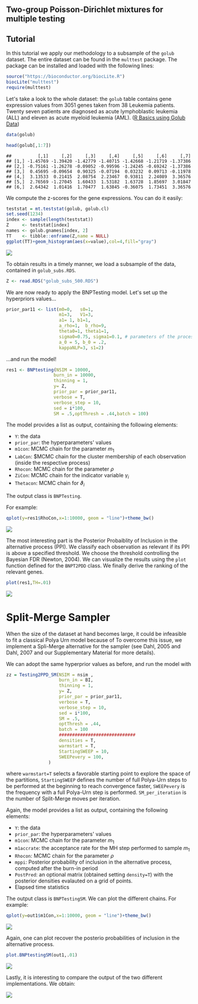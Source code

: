 ## Two-group Poisson-Dirichlet mixtures for multiple testing
## Tutorial 

In this tutorial we apply our methodology to a subsample of the `golub` dataset. The entire dataset can be found in the `multtest` package. The package can be installed and loaded with the following lines:

```r
source("https://bioconductor.org/biocLite.R")
biocLite("multtest")
require(multtest)
```

Let's take a look to the whole dataset: the `golub` table contains gene expression values from 3051 genes taken from 38 Leukemia patients. Twenty seven patients are diagnosed as acute lymphoblastic leukemia (ALL) and eleven as acute myeloid leukemia (AML). ([R Basics using Golub Data](https://rstudio-pubs-static.s3.amazonaws.com/187747_3eb3fc30ad7f4d8e92ad73520a0ff8f5.html)) 


```r
data(golub)
```

```r
head(golub[,1:7])
```

```
##          [,1]     [,2]     [,3]     [,4]     [,5]     [,6]     [,7]
## [1,] -1.45769 -1.39420 -1.42779 -1.40715 -1.42668 -1.21719 -1.37386
## [2,] -0.75161 -1.26278 -0.09052 -0.99596 -1.24245 -0.69242 -1.37386
## [3,]  0.45695 -0.09654  0.90325 -0.07194  0.03232  0.09713 -0.11978
## [4,]  3.13533  0.21415  2.08754  2.23467  0.93811  2.24089  3.36576
## [5,]  2.76569 -1.27045  1.60433  1.53182  1.63728  1.85697  3.01847
## [6,]  2.64342  1.01416  1.70477  1.63845 -0.36075  1.73451  3.36576
```

We compute the z-scores for the gene expressions. You can do it easily:


```r
teststat = mt.teststat(golub, golub.cl)
set.seed(1234)
index <- sample(length(teststat))
Z     <- teststat[index]
names <- golub.gnames[index, 2]
TT    <- tibble::enframe(Z,name = NULL)
ggplot(TT)+geom_histogram(aes(x=value),col=4,fill="gray")
```

![](Example2PPDfiles/unnamed-chunk-3-1.png)<!-- -->

To obtain results in a timely manner, we load a subsample of the data, contained in `golub_subs.RDS`.

```r
Z <- read.RDS("golub_subs_500.RDS")
```
We are now ready to apply the BNPTesting model. Let's set up the hyperpriors values...

```r
prior_par11 <- list(m0=0,   s0=1, 
                    m1=3,   V1=3, 
                    a1= 1, b1=1, 
                    a_rho=1,  b_rho=9,
                    theta0=1, theta1=1, 
                    sigma0=0.75, sigma1=0.1, # parameters of the process
                    a_0 = 5, b_0 = .2,
                    kappaNLP=3, s1=2)
```

...and run the model!


```r
res1 <- BNPtesting(NSIM = 10000, 
                  burn_in = 10000, 
                  thinning = 1, 
                  y= Z, 
                  prior_par = prior_par11, 
                  verbose = T,
                  verbose_step = 10, 
                  sed = i*100,
                  SM = .5,optThresh = .44,batch = 100) 
```

The model provides a list as output, containing the following elements:

+ ``Y``: the data 
+ ``prior_par``: the hyperparameters' values
+ ``m1con``: MCMC chain for the parameter $m_1$
+ ``LabCon``: $MCMC chain for the cluster membership of each observation (inside the respective process)
+ ``Rhocon``: MCMC chain for the parameter $\rho$
+ ``ZiCon``: MCMC chain for the indicator variable $\gamma_i$
+ ``Thetacon``: MCMC chain for $\vartheta_i$

The output class is `BNPTesting`.

For example:

```r
qplot(y=res1$RhoCon,x=1:10000, geom = "line")+theme_bw()
```

![](Example2PPDfiles/figure-html/unnamed-chunk-6-1.png)<!-- -->

The most interesting part is the Posterior Probaiblity of Inclusion in the alternative process (PPI). We classify each observation as relevant if its PPI is above a specified threshold. We choose the threshold controlling the Bayesian FDR (Newton, 2004). We can visualize the results using the `plot` function defined for the `BNPT2PDD` class. We finally derive the ranking of the relevant genes.


```r
plot(res1,TH=.01)
```
![](Example2PPDfiles/unnamed-chunk-7-1.png)<!-- -->


# Split-Merge Sampler

When the size of the dataset at hand becomes large, it could be infeasible to fit a classical Polya Urn model because of 
To overcome this issue, we implement a Spli-Merge alternative for the sampler (see Dahl, 2005 and Dahl, 2007 and our Supplementary Material for more details).

We can adopt the same hyperprior values as before, and run the model with


```r
zz = Testing2PPD_SM(NSIM = nsim , 
                    burn_in = BI, 
                    thinning = 1, 
                    y= Z, 
                    prior_par = prior_par11,
                    verbose = T,
                    verbose_step = 10, 
                    sed = i*100,
                    SM = .5,
                    optThresh = .44,
                    batch = 100
                    #############################
                    densities = T, 
                    warmstart = T,
                    StartingSWEEP = 10,
                    SWEEPevery = 100,
                ) 
```
where `warmstart=T` selects a favorable starting point to explore the space of the partitions, `StartingSWEEP` defines the number of full Polya-Urn steps to be performed at the beginning to reach convergence faster, `SWEEPevery` is the frequency with a full Polya-Urn step is performed.
`SM_per_iteration` is the number of Split-Merge moves per iteration.

Again, the model provides a list as output, containing the following elements:

+ ``Y``: the data 
+ ``prior_par``: the hyperparameters' values
+ ``m1con``: MCMC chain for the parameter $m_1$
+ ``m1accrate``: the  acceptance rate for the MH step performed to sample $m_1$
+ ``Rhocon``: MCMC chain for the parameter $\rho$
+ ``mppi``: Posterior probability of inclusion in the alternative process, computed after the burn-in period
+ ``PostPred``: an optional matrix (obtained setting ``density=T``) with the posterior densities evalauted on a grid of points.
+ Elapsed time statistics

The output class is `BNPTestingSM`. We can plot the different chains. For example:

```r
qplot(y=out1$m1Con,x=1:10000, geom = "line")+theme_bw()
```

![](Example2PPDfiles/SM_m1.png)<!-- -->

Again, one can plot recover the posterio probabilities of inclusion in the alternative process.

```r
plot.BNPtestingSM(out1,.01)
```


![](Example2PPDfiles/SM_prob.png)<!-- -->


Lastly, it is interesting to compare the output of the two different implementations. We obtain:

![](Example2PPDfiles/hist_both.png)<!-- -->

